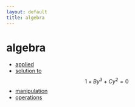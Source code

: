 ```yaml
---
layout: default
title: algebra
---
```


# algebra

* [applied](applied)
* [solution to](solution_1) $$1 + By^3 + Cy^2 = 0$$
* [manipulation](manipulation)
* [operations](operations)

